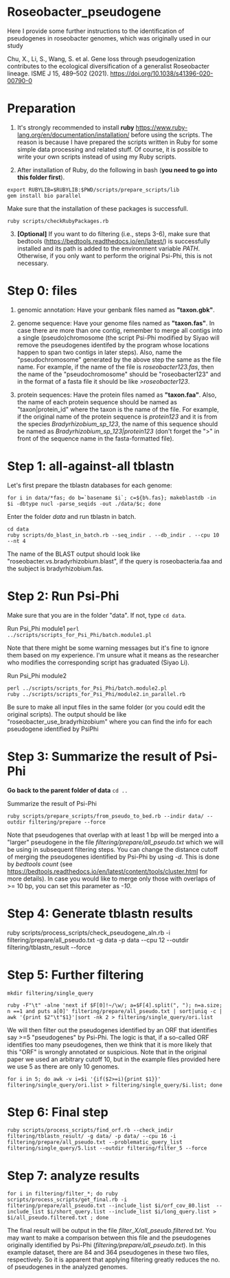 # Roseobacter_pseudogene

Here I provide some further instructions to the identification of pseudogenes in roseobacter genomes, which was originally used in our study 

Chu, X., Li, S., Wang, S. et al. Gene loss through pseudogenization contributes to the ecological diversification of a generalist Roseobacter lineage. ISME J 15, 489–502 (2021). https://doi.org/10.1038/s41396-020-00790-0


# Preparation
1. It's strongly recommended to install **ruby** https://www.ruby-lang.org/en/documentation/installation/ before using the scripts. The reason is because I have prepared the scripts written in Ruby for some simple data processing and related stuff. Of course, it is possible to write your own scripts instead of using my Ruby scripts.

2. After installation of Ruby, do the following in bash (**you need to go into this folder first**).
```
export RUBYLIB=$RUBYLIB:$PWD/scripts/prepare_scripts/lib
gem install bio parallel
```

Make sure that the installation of these packages is successfull.
```
ruby scripts/checkRubyPackages.rb
```

3. **[Optional]** If you want to do filtering (i.e., steps 3-6), make sure that bedtools (https://bedtools.readthedocs.io/en/latest/) is successfully installed and its path is added to the environment variable *PATH*. Otherwise, if you only want to perform the original Psi-Phi, this is not necessary.


# Step 0: files
1. genomic annotation: Have your genbank files named as **"taxon.gbk"**.

2. genome sequence: Have your genome files named as **"taxon.fas"**. In case there are more than one contig, remember to merge all contigs into a single (pseudo)chromosome (the script Psi-Phi modified by Siyao will remove the pseudogenes identifed by the program whose locations happen to span two contigs in later steps). Also, name the "pseudochromosome" generated by the above step the same as the file name. For example, if the name of the file is *roseobacter123.fas*, then the name of the "pseudochromosome" should be "roseobacter123" and in the format of a fasta file it should be like *>roseobacter123*.

3. protein sequences: Have the protein files named as **"taxon.faa"**. Also, the name of each protein sequence should be named as "taxon|protein_id" where the taxon is the name of the file. For example, if the original name of the protein sequence is *protein123* and it is from the species *Bradyrhizobium_sp_123*, the name of this sequence should be named as *Bradyrhizobium_sp_123|protein123* (don't forget the ">" in front of the sequence name in the fasta-formatted file).


# Step 1: all-against-all tblastn
Let's first prepare the tblastn databases for each genome:
```
for i in data/*fas; do b=`basename $i`; c=${b%.fas}; makeblastdb -in $i -dbtype nucl -parse_seqids -out ./data/$c; done
```

Enter the folder *data* and run tblastn in batch.
```
cd data
ruby scripts/do_blast_in_batch.rb --seq_indir . --db_indir . --cpu 10 --nt 4
```
The name of the BLAST output should look like "roseobacter.vs.bradyrhizobium.blast", if the query is roseobacteria.faa and the subject is bradyrhizobium.fas.


# Step 2: Run Psi-Phi
Make sure that you are in the folder "data". If not, type ```cd data```.

Run Psi_Phi module1
```perl ../scripts/scripts_for_Psi_Phi/batch.module1.pl```

Note that there might be some warning messages but it's fine to ignore them based on my experience. I'm unsure what it means as the researcher who modifies the corresponding script has graduated (Siyao Li).

Run Psi_Phi module2
```
perl ../scripts/scripts_for_Psi_Phi/batch.module2.pl
ruby ../scripts/scripts_for_Psi_Phi/module2.in_parallel.rb
```

Be sure to make all input files in the same folder (or you could edit the original scripts). The output should be like "roseobacter_use_bradyrhizobium" where you can find the info for each pseudogene identified by PsiPhi


# Step 3: Summarize the result of Psi-Phi
**Go back to the parent folder of data**
```cd ..```

Summarize the result of Psi-Phi
```
ruby scripts/prepare_scripts/from_pseudo_to_bed.rb --indir data/ --outdir filtering/prepare --force
```
Note that pseudogenes that overlap with at least 1 bp will be merged into a "larger" pseudogene in the file *filtering/prepare/all_pseudo.txt* which we will be using in subsequent filtering steps. You can change the distance cutoff of merging the pseudogenes identified by Psi-Phi by using *-d*. This is done by *bedtools count* (see https://bedtools.readthedocs.io/en/latest/content/tools/cluster.html for more details). In case you would like to merge only those with overlaps of >= 10 bp, you can set this parameter as *-10*.


# Step 4: Generate tblastn results
ruby scripts/process_scripts/check_pseudogene_aln.rb -i filtering/prepare/all_pseudo.txt -g data -p data --cpu 12 --outdir filtering/tblastn_result --force


# Step 5: Further filtering
```
mkdir filtering/single_query

ruby -F"\t" -alne 'next if $F[0]!~/\w/; a=$F[4].split(", "); n=a.size; n ==1 and puts a[0]' filtering/prepare/all_pseudo.txt | sort|uniq -c | awk '{print $2"\t"$1}'|sort -nk 2 > filtering/single_query/ori.list
```

We will then filter out the pseudogenes identified by an ORF that identifies say >=5 "pseudogenes" by Psi-Phi. The logic is that, if a so-called ORF identifies too many pseudogenes, then we think that it is more likely that this "ORF" is wrongly annotated or suspicious. Note that in the original paper we used an arbitrary cutoff 10, but in the example files provided here we use 5 as there are only 10 genomes.
```
for i in 5; do awk -v i=$i '{if($2>=i){print $1}}' filtering/single_query/ori.list > filtering/single_query/$i.list; done
```


# Step 6: Final step
```
ruby scripts/process_scripts/find_orf.rb --check_indir filtering/tblastn_result/ -g data/ -p data/ --cpu 16 -i filtering/prepare/all_pseudo.txt --problematic_query_list filtering/single_query/5.list --outdir filtering/filter_5 --force
```


# Step 7: analyze results
```
for i in filtering/filter_*; do ruby scripts/process_scripts/get_final.rb -i filtering/prepare/all_pseudo.txt --include_list $i/orf_cov_80.list  --include_list $i/short_query.list --include_list $i/long_query.list > $i/all_pseudo.filtered.txt ; done
```
The final result will be output in the file *filter_X/all_pseudo.filtered.txt*. You may want to make a comparison between this file and the pseudogenes originally identified by Psi-Phi (*filtering/prepare/all_pseudo.txt*). In this example dataset, there are 84 and 364 pseudogenes in these two files, respectively. So it is apparent that applying filtering greatly reduces the no. of pseudogenes in the analyzed genomes.
